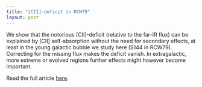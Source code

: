 ```yaml
---
title: "[CII]-deficit in RCW79"
layout: post
---
```


We show that the notorious [CII]-deficit (relative to the far-IR flux) can be explained by [CII] self-absorption without the need for secondary effects, at least in the young galactic bubble we study here (S144 in RCW79). Correcting for the missing flux makes the deficit vanish. In extragalactic, more extreme or evolved regions further effects might however become important.

Read the full article [here](https://arxiv.org/abs/2504.08976).

